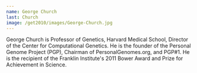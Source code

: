 ```yaml
---
name: George Church
last: Church
image: /get2010/images/George-Church.jpg
---
```


George Church is Professor of Genetics, Harvard Medical School, Director of the Center for Computational Genetics. He is the founder of the Personal Genome Project (PGP), Chairman of PersonalGenomes.org, and PGP#1. He is the recipient of the Franklin Institute's 2011 Bower Award and Prize for Achievement in Science.
